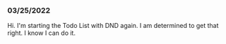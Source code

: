 ### 03/25/2022

Hi. I'm starting the Todo List with DND again. I am determined to get that right. I know I can do it.
